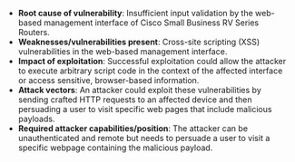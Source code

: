 - **Root cause of vulnerability**: Insufficient input validation by the web-based management interface of Cisco Small Business RV Series Routers.
- **Weaknesses/vulnerabilities present**: Cross-site scripting (XSS) vulnerabilities in the web-based management interface.
- **Impact of exploitation**: Successful exploitation could allow the attacker to execute arbitrary script code in the context of the affected interface or access sensitive, browser-based information.
- **Attack vectors**: An attacker could exploit these vulnerabilities by sending crafted HTTP requests to an affected device and then persuading a user to visit specific web pages that include malicious payloads.
- **Required attacker capabilities/position**: The attacker can be unauthenticated and remote but needs to persuade a user to visit a specific webpage containing the malicious payload.